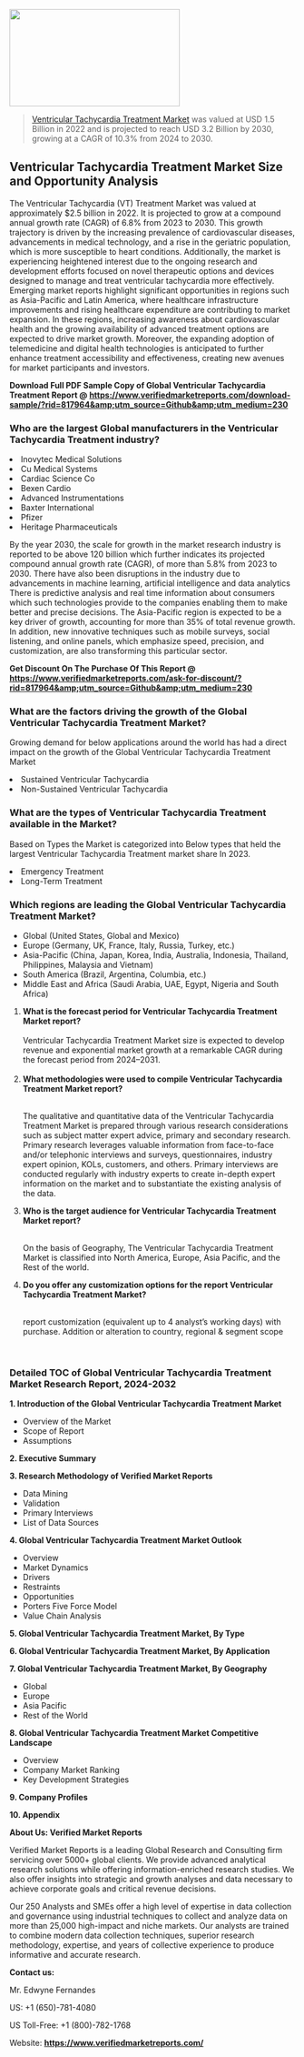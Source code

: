 <img src="https://ffe5etoiles.com/wp-content/uploads/2024/12/MST1-300x171.png" alt="" width="300" height="171" class="alignnone size-medium wp-image-20088" /><blockquote><p><p><a href="https://www.verifiedmarketreports.com/download-sample/?rid=817964&utm_source=Github&utm_medium=230" target="_blank">Ventricular Tachycardia Treatment Market</a> was valued at USD 1.5 Billion in 2022 and is projected to reach USD 3.2 Billion by 2030, growing at a CAGR of 10.3% from 2024 to 2030.</p></blockquote><p><h2>Ventricular Tachycardia Treatment Market Size and Opportunity Analysis</h2> The Ventricular Tachycardia (VT) Treatment Market was valued at approximately $2.5 billion in 2022. It is projected to grow at a compound annual growth rate (CAGR) of 6.8% from 2023 to 2030. This growth trajectory is driven by the increasing prevalence of cardiovascular diseases, advancements in medical technology, and a rise in the geriatric population, which is more susceptible to heart conditions. Additionally, the market is experiencing heightened interest due to the ongoing research and development efforts focused on novel therapeutic options and devices designed to manage and treat ventricular tachycardia more effectively. Emerging market reports highlight significant opportunities in regions such as Asia-Pacific and Latin America, where healthcare infrastructure improvements and rising healthcare expenditure are contributing to market expansion. In these regions, increasing awareness about cardiovascular health and the growing availability of advanced treatment options are expected to drive market growth. Moreover, the expanding adoption of telemedicine and digital health technologies is anticipated to further enhance treatment accessibility and effectiveness, creating new avenues for market participants and investors.</p><p class=""><strong>Download Full PDF Sample Copy of Global Ventricular Tachycardia Treatment Report @ <a href="https://www.verifiedmarketreports.com/download-sample/?rid=817964&amp;utm_source=Github&amp;utm_medium=230" target="_blank">https://www.verifiedmarketreports.com/download-sample/?rid=817964&amp;utm_source=Github&amp;utm_medium=230</a></strong></p><h3 id="" class="">Who are the largest Global manufacturers in the Ventricular Tachycardia Treatment industry?</h3><p><li>Inovytec Medical Solutions</li><li> Cu Medical Systems</li><li> Cardiac Science Co</li><li> Bexen Cardio</li><li> Advanced Instrumentations</li><li> Baxter International</li><li> Pfizer</li><li> Heritage Pharmaceuticals</li></p><div class=""><div class="" dir="" data-message-author-role="" data-message-id="" data-message-model-slug=""><div class=""><div class=""><div class=""><div class="" dir="" data-message-author-role="" data-message-id="" data-message-model-slug=""><div class=""><div class=""><p>By the year 2030, the scale for growth in the market research industry is reported to be above 120 billion which further indicates its projected compound annual growth rate (CAGR), of more than 5.8% from 2023 to 2030. There have also been disruptions in the industry due to advancements in machine learning, artificial intelligence and data analytics There is predictive analysis and real time information about consumers which such technologies provide to the companies enabling them to make better and precise decisions. The Asia-Pacific region is expected to be a key driver of growth, accounting for more than 35% of total revenue growth. In addition, new innovative techniques such as mobile surveys, social listening, and online panels, which emphasize speed, precision, and customization, are also transforming this particular sector.</p><p><strong>Get Discount On The Purchase Of This Report @&nbsp; <a href="https://www.verifiedmarketreports.com/ask-for-discount/?rid=817964&amp;utm_source=Github&amp;utm_medium=230" target="_blank">https://www.verifiedmarketreports.com/ask-for-discount/?rid=817964&amp;utm_source=Github&amp;utm_medium=230</a></strong></p></div></div></div></div></div></div></div></div><h3 id="" class="">What are the factors driving the growth of the Global Ventricular Tachycardia Treatment Market?</h3><p id="" class="">Growing demand for below applications around the world has had a direct impact on the growth of the Global Ventricular Tachycardia Treatment Market</p><p id="" class=""><li>Sustained Ventricular Tachycardia</li><li> Non-Sustained Ventricular Tachycardia</li></p><h3 id="" class="">What are the types of Ventricular Tachycardia Treatment available in the Market?</h3><p id="" class="">Based on Types the Market is categorized into Below types that held the largest Ventricular Tachycardia Treatment market share In 2023.</p><p id="" class=""><li>Emergency Treatment</li><li> Long-Term Treatment</li></p><h3 id="" class="">Which regions are leading the Global Ventricular Tachycardia Treatment Market?</h3><ul><li>Global (United States, Global and Mexico)</li><li>Europe (Germany, UK, France, Italy, Russia, Turkey, etc.)</li><li>Asia-Pacific (China, Japan, Korea, India, Australia, Indonesia, Thailand, Philippines, Malaysia and Vietnam)</li><li>South America (Brazil, Argentina, Columbia, etc.)</li><li>Middle East and Africa (Saudi Arabia, UAE, Egypt, Nigeria and South Africa)</li></ul><p><ol><li><strong>What is the forecast period for Ventricular Tachycardia Treatment Market report?<br /></strong><br /><span data-sheets-root="1" data-sheets-value="{&quot;1&quot;:2,&quot;2&quot;:&quot;XXXX size is expected to develop revenue and exponential market growth at a remarkable CAGR during the forecast period from 2024&ndash;2030.&quot;}" data-sheets-userformat="{&quot;2&quot;:12674,&quot;4&quot;:{&quot;1&quot;:2,&quot;2&quot;:16776960},&quot;10&quot;:2,&quot;11&quot;:0,&quot;15&quot;:&quot;Arial&quot;,&quot;16&quot;:12}">Ventricular Tachycardia Treatment Market size is expected to develop revenue and exponential market growth at a remarkable CAGR during the forecast period from 2024&ndash;2031.</span><br /><br /></li><li><strong>What methodologies were used to compile Ventricular Tachycardia Treatment Market report?<br /><br /></strong><p>The qualitative and quantitative data of the&nbsp;Ventricular Tachycardia Treatment Market is prepared through various research considerations such as subject matter expert advice, primary and secondary research. Primary research leverages valuable information from face-to-face and/or telephonic interviews and surveys, questionnaires, industry expert opinion, KOLs, customers, and others. Primary interviews are conducted regularly with industry experts to create in-depth expert information on the market and to substantiate the existing analysis of the data.&nbsp;</p></li><li><strong>Who is the target audience for Ventricular Tachycardia Treatment Market report?<br /><br /></strong><p>On the basis of Geography, The&nbsp;Ventricular Tachycardia Treatment Market is classified into North America, Europe, Asia Pacific, and the Rest of the world.</p></li><li><strong>Do you offer any customization options for the report Ventricular Tachycardia Treatment Market?<br /><br /></strong><p>report customization (equivalent up to 4 analyst&rsquo;s working days) with purchase. Addition or alteration to country, regional &amp; segment scope</p><p>&nbsp;</p></li></ol></p><h3 id="" class="">Detailed TOC of Global Ventricular Tachycardia Treatment Market Research Report, 2024-2032</h3><p id="" class=""><strong>1. Introduction of the Global Ventricular Tachycardia Treatment Market</strong></p><ul><li>Overview of the Market</li><li>Scope of Report</li><li>Assumptions</li></ul><p id="" class=""><strong>2. Executive Summary</strong></p><p id="" class=""><strong>3. Research Methodology of&nbsp;Verified Market Reports</strong></p><ul><li>Data Mining</li><li>Validation</li><li>Primary Interviews</li><li>List of Data Sources</li></ul><p id="" class=""><strong>4. Global Ventricular Tachycardia Treatment Market Outlook</strong></p><ul><li>Overview</li><li>Market Dynamics</li><li>Drivers</li><li>Restraints</li><li>Opportunities</li><li>Porters Five Force Model</li><li>Value Chain Analysis</li></ul><p id="" class=""><strong>5. Global Ventricular Tachycardia Treatment Market, By&nbsp;Type</strong></p><p id="" class=""><strong>6. Global Ventricular Tachycardia Treatment Market, By Application</strong></p><p id="" class=""><strong>7. Global Ventricular Tachycardia Treatment Market, By Geography</strong></p><ul><li>Global</li><li>Europe</li><li>Asia Pacific</li><li>Rest of the World</li></ul><p id="" class=""><strong>8. Global Ventricular Tachycardia Treatment Market Competitive Landscape</strong></p><ul><li>Overview</li><li>Company Market Ranking</li><li>Key Development Strategies</li></ul><p id="" class=""><strong>9. Company Profiles</strong></p><p id="" class=""><strong>10. Appendix</strong></p><p id="" class=""><strong>About Us: Verified Market Reports</strong></p><p id="" class="">Verified Market Reports is a leading Global Research and Consulting firm servicing over 5000+ global clients. We provide advanced analytical research solutions while offering information-enriched research studies. We also offer insights into strategic and growth analyses and data necessary to achieve corporate goals and critical revenue decisions.</p><p id="" class="">Our 250 Analysts and SMEs offer a high level of expertise in data collection and governance using industrial techniques to collect and analyze data on more than 25,000 high-impact and niche markets. Our analysts are trained to combine modern data collection techniques, superior research methodology, expertise, and years of collective experience to produce informative and accurate research.</p><p id="" class=""><strong>Contact us:</strong></p><p id="" class="">Mr. Edwyne Fernandes</p><p id="" class="">US: +1 (650)-781-4080</p><p id="" class="">US Toll-Free: +1 (800)-782-1768</p><p id="" class="">Website: <a target="" data-test-app-aware-link=""><strong>https://www.verifiedmarketreports.com/</strong></a></p>
